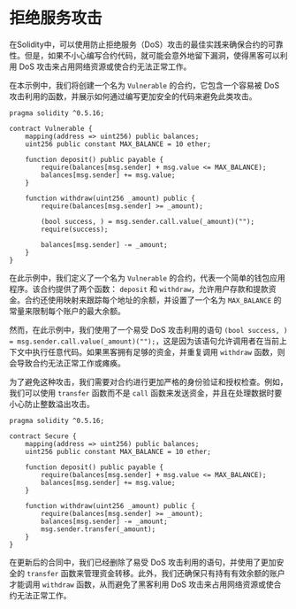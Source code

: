 # 拒绝服务攻击

在Solidity中，可以使用防止拒绝服务（DoS）攻击的最佳实践来确保合约的可靠性。但是，如果不小心编写合约代码，就可能会意外地留下漏洞，使得黑客可以利用 DoS 攻击来占用网络资源或使合约无法正常工作。

在本示例中，我们将创建一个名为 `Vulnerable` 的合约，它包含一个容易被 DoS 攻击利用的函数，并展示如何通过编写更加安全的代码来避免此类攻击。

```solidity
pragma solidity ^0.5.16;

contract Vulnerable {
    mapping(address => uint256) public balances;
    uint256 public constant MAX_BALANCE = 10 ether;

    function deposit() public payable {
        require(balances[msg.sender] + msg.value <= MAX_BALANCE);
        balances[msg.sender] += msg.value;
    }

    function withdraw(uint256 _amount) public {
        require(balances[msg.sender] >= _amount);

        (bool success, ) = msg.sender.call.value(_amount)("");
        require(success);

        balances[msg.sender] -= _amount;
    }
}
```

在此示例中，我们定义了一个名为 `Vulnerable` 的合约，代表一个简单的钱包应用程序。该合约提供了两个函数： `deposit` 和 `withdraw`，允许用户存款和提款资金。合约还使用映射来跟踪每个地址的余额，并设置了一个名为 `MAX_BALANCE` 的常量来限制每个账户的最大余额。

然而，在此示例中，我们使用了一个易受 DoS 攻击利用的语句 `(bool success, ) = msg.sender.call.value(_amount)("");`，这是因为该语句允许调用者在当前上下文中执行任意代码。如果黑客拥有足够的资金，并重复调用 `withdraw` 函数，则会导致合约无法正常工作或瘫痪。

为了避免这种攻击，我们需要对合约进行更加严格的身份验证和授权检查。例如，我们可以使用 `transfer` 函数而不是 `call` 函数来发送资金，并且在处理数据时要小心防止整数溢出攻击。

```solidity
pragma solidity ^0.5.16;

contract Secure {
    mapping(address => uint256) public balances;
    uint256 public constant MAX_BALANCE = 10 ether;

    function deposit() public payable {
        require(balances[msg.sender] + msg.value <= MAX_BALANCE);
        balances[msg.sender] += msg.value;
    }

    function withdraw(uint256 _amount) public {
        require(balances[msg.sender] >= _amount);
        balances[msg.sender] -= _amount;
        msg.sender.transfer(_amount);
    }
}
```

在更新后的合同中，我们已经删除了易受 DoS 攻击利用的语句，并使用了更加安全的 `transfer` 函数来管理资金转移。此外，我们还确保只有持有有效余额的账户才能调用 `withdraw` 函数，从而避免了黑客利用 DoS 攻击来占用网络资源或使合约无法正常工作。